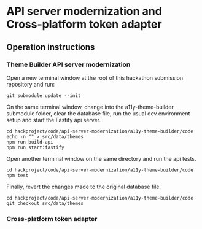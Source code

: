 # API server modernization and Cross-platform token adapter

## Operation instructions

### Theme Builder API server modernization

Open a new terminal window at the root of this hackathon submission repository and run:

```shell
git submodule update --init
```

On the same terminal window, change into the a11y-theme-builder submodule folder, clear the database file, run the usual dev environment setup and start the Fastify api server.

```shell
cd hackproject/code/api-server-modernization/a11y-theme-builder/code
echo -n "" > src/data/themes
npm run build-api
npm run start:fastify
```

Open another terminal window on the same directory and run the api tests.

```shell
cd hackproject/code/api-server-modernization/a11y-theme-builder/code
npm test
```

Finally, revert the changes made to the original database file.

```shell
cd hackproject/code/api-server-modernization/a11y-theme-builder/code
git checkout src/data/themes
```

### Cross-platform token adapter
